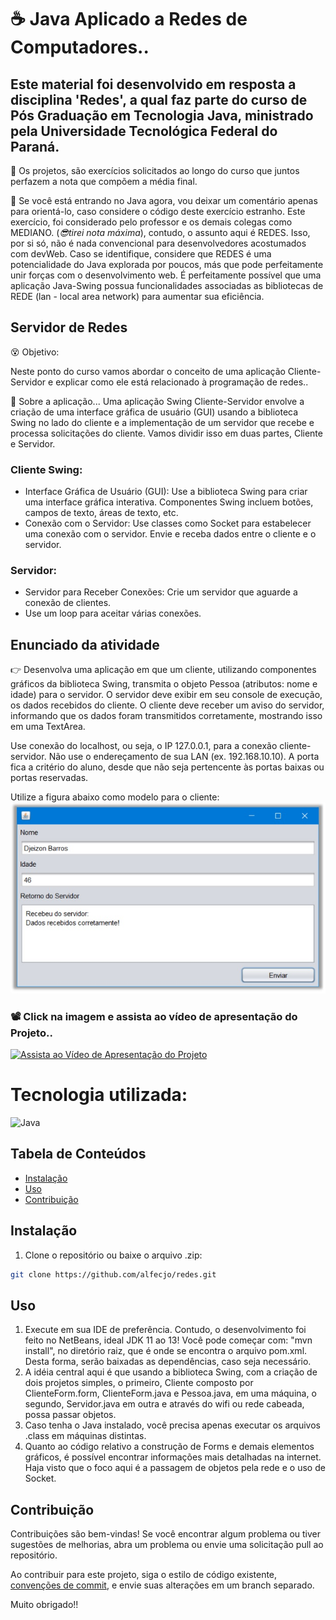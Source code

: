 # ☕ Java Aplicado a Redes de Computadores..

## Este material foi desenvolvido em resposta a disciplina 'Redes', a qual faz parte do curso de Pós Graduação em Tecnologia Java, ministrado pela Universidade Tecnológica Federal do Paraná.
🎉 Os projetos, são exercícios solicitados ao longo do curso que juntos perfazem a nota que compõem a média final.

🥋 Se você está entrando no Java agora, vou deixar um comentário apenas para orientá-lo, caso considere o código deste exercício estranho. Este exercício, foi considerado pelo professor e os demais colegas como MEDIANO. (_😎tirei nota máxima_), contudo, o assunto aqui é REDES. Isso, por si só, não é nada convencional para desenvolvedores acostumados com devWeb. Caso se identifique, considere que REDES é uma potencialidade do Java explorada por poucos, más que pode perfeitamente unir forças com o desenvolvimento web. É perfeitamente possível que uma aplicação Java-Swing possua funcionalidades associadas as bibliotecas de REDE (lan - local area network) para aumentar sua eficiência.

## Servidor de Redes

😵 Objetivo:

Neste ponto do curso vamos abordar o conceito de uma aplicação Cliente-Servidor e explicar como ele está relacionado à programação de redes..

🧭 Sobre a aplicação...
 Uma aplicação Swing Cliente-Servidor envolve a criação de uma interface gráfica de usuário (GUI) usando a biblioteca Swing no lado do cliente e a implementação de um servidor que recebe e processa solicitações do cliente. Vamos dividir isso em duas partes, Cliente e Servidor.

### Cliente Swing:
- Interface Gráfica de Usuário (GUI): Use a biblioteca Swing para criar uma interface gráfica interativa. Componentes Swing incluem botões, campos de texto, áreas de texto, etc.
- Conexão com o Servidor: Use classes como Socket para estabelecer uma conexão com o servidor. Envie e receba dados entre o cliente e o servidor.

### Servidor:
- Servidor para Receber Conexões: Crie um servidor que aguarde a conexão de clientes.
- Use um loop para aceitar várias conexões.

## Enunciado da atividade
👉 Desenvolva uma aplicação em que um cliente, utilizando componentes gráficos da 
biblioteca Swing, transmita o objeto Pessoa (atributos: nome e idade) para o 
servidor. O servidor deve exibir em seu console de execução, os dados recebidos do 
cliente. O cliente deve receber um aviso do servidor, informando que os dados foram 
transmitidos corretamente, mostrando isso em uma TextArea.

Use conexão do localhost, ou seja, o IP 127.0.0.1, para a conexão cliente-servidor. Não use o endereçamento de sua LAN (ex. 192.168.10.10). A porta fica a 
critério do aluno, desde que não seja pertencente às portas baixas ou portas 
reservadas.

Utilize a figura abaixo como modelo para o cliente:
![swing](./swing.jpg)

### 📽️ Click na imagem e assista ao vídeo de apresentação do Projeto..     

[![Assista ao Vídeo de Apresentação do Projeto](https://img.youtube.com/vi/PJtNP1eVCBM/maxresdefault.jpg)](https://www.youtube.com/watch?v=PJtNP1eVCBM)

# Tecnologia utilizada:

![Java](https://img.shields.io/badge/java-%23ED8B00.svg?style=for-the-badge&logo=openjdk&logoColor=white)

## Tabela de Conteúdos

- [Instalação](#Instalação)
- [Uso](#Uso)
- [Contribuição](#Contribuição)

## Instalação

1. Clone o repositório ou baixe o arquivo .zip:

```bash
git clone https://github.com/alfecjo/redes.git
```
## Uso

1. Execute em sua IDE de preferência. Contudo, o desenvolvimento foi feito no NetBeans, ideal JDK 11 ao 13! Você pode começar com: "mvn install", no diretório raiz, que é onde se    encontra o arquivo pom.xml. Desta forma, serão baixadas as dependências, caso seja necessário.
2. A idéia central aqui é que usando a biblioteca Swing, com a criação de dois projetos simples, o primeiro, Cliente composto por ClienteForm.form, ClienteForm.java e Pessoa.java, em uma máquina, o segundo, Servidor.java em outra e através do wifi ou rede cabeada, possa passar objetos.
3. Caso tenha o Java instalado, você precisa apenas executar os arquivos .class em máquinas distintas.
5. Quanto ao código relativo a construção de Forms e demais elementos gráficos, é possível encontrar informações mais detalhadas na internet. Haja visto que o foco aqui é a passagem de objetos pela rede e o uso de Socket.

## Contribuição

Contribuições são bem-vindas! Se você encontrar algum problema ou tiver sugestões de melhorias, abra um problema ou envie uma solicitação pull ao repositório.

Ao contribuir para este projeto, siga o estilo de código existente, [convenções de commit](https://www.conventionalcommits.org/en/v1.0.0/), e envie suas alterações em um branch separado.

Muito obrigado!!




